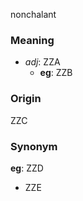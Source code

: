nonchalant
### Meaning
+ _adj_: ZZA
    + __eg__: ZZB

### Origin

ZZC

### Synonym

__eg__: ZZD

+ ZZE


